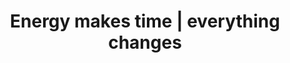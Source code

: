 ---
layout: bookmark
title: Energy makes time | everything changes
tags:
  - Bookmarks
created: '2024-03-01T22:51:00.903Z'
link: https://everythingchanges.us/blog/energy-makes-time/
id: 746202228
excerpt: One weird trick for hacking the space-time continuum.
image: https://everythingchanges.us/assets/img/social.png
highlights:
  - >-
    It turns out, not doing their art was costing them time, was draining it
    away, little by little, like a slow but steady leak. They had assumed,
    wrongly, that there wasn’t enough time in the day to do their art, because
    they assumed (because we’re conditioned to assume) that every thing we do
    costs time. But that math doesn’t take energy into account, doesn’t grok
    that doing things that energize you gives you time back. By doing their art,
    a whole lot of time suddenly returned. Their art didn’t need more time;
    their time needed their art.
---